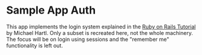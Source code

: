 # Sample App Auth

This app implements the login system explained in the [Ruby on Rails Tutorial](https://www.railstutorial.org/book) by Michael Hartl. Only a subset is recreated here, not the whole machinery. The focus will be on login using sessions and the "remember me" functionality is left out.
